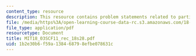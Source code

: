 ```yaml
---
content_type: resource
description: This resource contains problem statements related to partial fractions.
file: /media/https%3A/open-learning-course-data-rc.s3.amazonaws.com/18-03sc-differential-equations-fall-2011/1b2e30b6f59a138468798efbe078631c_MIT18_03SCF11_rec_18s28.pdf
file_type: application/pdf
resourcetype: Document
title: MIT18_03SCF11_rec_18s28.pdf
uid: 1b2e30b6-f59a-1384-6879-8efbe078631c
---
```

